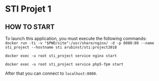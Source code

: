 # STI Projet 1

## HOW TO START

To launch this application, you must execute the following commands:
`docker run -ti -v "$PWD/site":/usr/share/nginx/ -d -p 8080:80 --name sti_project --hostname sti arubinst/sti:project2018` 

`docker exec -u root sti_project service nginx start` 

`docker exec -u root sti_project service php5-fpm start` 


After that you can connect to `localhost:8080`.

